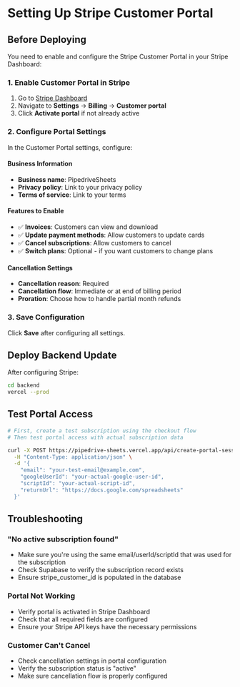 # Setting Up Stripe Customer Portal

## Before Deploying

You need to enable and configure the Stripe Customer Portal in your Stripe Dashboard:

### 1. Enable Customer Portal in Stripe

1. Go to [Stripe Dashboard](https://dashboard.stripe.com/)
2. Navigate to **Settings** → **Billing** → **Customer portal**
3. Click **Activate portal** if not already active

### 2. Configure Portal Settings

In the Customer Portal settings, configure:

#### Business Information
- **Business name**: PipedriveSheets
- **Privacy policy**: Link to your privacy policy
- **Terms of service**: Link to your terms

#### Features to Enable
- ✅ **Invoices**: Customers can view and download
- ✅ **Update payment methods**: Allow customers to update cards
- ✅ **Cancel subscriptions**: Allow customers to cancel
- ✅ **Switch plans**: Optional - if you want customers to change plans

#### Cancellation Settings
- **Cancellation reason**: Required
- **Cancellation flow**: Immediate or at end of billing period
- **Proration**: Choose how to handle partial month refunds

### 3. Save Configuration

Click **Save** after configuring all settings.

## Deploy Backend Update

After configuring Stripe:

```bash
cd backend
vercel --prod
```

## Test Portal Access

```bash
# First, create a test subscription using the checkout flow
# Then test portal access with actual subscription data

curl -X POST https://pipedrive-sheets.vercel.app/api/create-portal-session \
  -H "Content-Type: application/json" \
  -d '{
    "email": "your-test-email@example.com",
    "googleUserId": "your-actual-google-user-id",
    "scriptId": "your-actual-script-id",
    "returnUrl": "https://docs.google.com/spreadsheets"
  }'
```

## Troubleshooting

### "No active subscription found"
- Make sure you're using the same email/userId/scriptId that was used for the subscription
- Check Supabase to verify the subscription record exists
- Ensure stripe_customer_id is populated in the database

### Portal Not Working
- Verify portal is activated in Stripe Dashboard
- Check that all required fields are configured
- Ensure your Stripe API keys have the necessary permissions

### Customer Can't Cancel
- Check cancellation settings in portal configuration
- Verify the subscription status is "active"
- Make sure cancellation flow is properly configured
